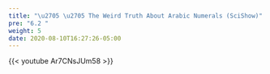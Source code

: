 ```yaml
---
title: "\u2705 \u2705 The Weird Truth About Arabic Numerals (SciShow)"
pre: "6.2 "
weight: 5
date: 2020-08-10T16:27:26-05:00
---
```


{{< youtube Ar7CNsJUm58 >}}


